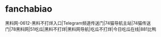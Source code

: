 # fanchabiao
黑料网-0612-黑料不打烊入口|Telegram频道传送门|74猫导航主站|74猫传送门|78黑料网|51吃瓜|黑料不打烊|黑料网导航|吃瓜不打烊|今日吃瓜在线|881比鸭
